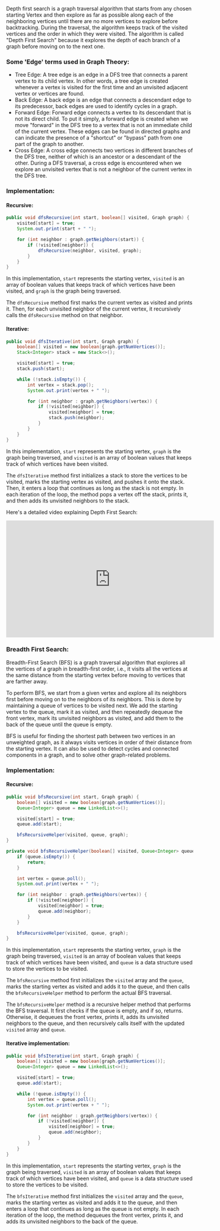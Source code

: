 

Depth first search is a graph traversal algorithm that starts from any chosen starting Vertex and then explore as far as possible along each of the neighboring vertices until there are no more vertices to explore before backtracking. During the traversal, the algorithm keeps track of the visited vertices and the order in which they were visited. The algorithm is called "Depth First Search" because it explores the depth of each branch of a graph before moving on to the next one. 

### Some 'Edge' terms used in Graph Theory:

- Tree Edge: A tree edge is an edge in a DFS tree that connects a parent vertex to its child vertex. In other words, a tree edge is created whenever a vertex is visited for the first time and an unvisited adjacent vertex or vertices are found. 
- Back Edge: A back edge is an edge that connects a descendant edge to its predecessor, back edges are used to identify cycles in a graph.
- Forward Edge: Forward edge connects a vertex to its descendant that is not its direct child. To put it simply, a forward edge is created when we move "forward" in the DFS tree to a vertex that is not an immediate child of the current vertex. These edges can be found in directed graphs and can indicate the presence of a "shortcut" or "bypass" path from one part of the graph to another.
- Cross Edge: A cross edge connects two vertices in different branches of the DFS tree, neither of which is an ancestor or a descendant of the other. During a DFS traversal, a cross edge is encountered when we explore an unvisited vertex that is not a neighbor of the current vertex in the DFS tree.

### Implementation:

#### Recursive:

```java
public void dfsRecursive(int start, boolean[] visited, Graph graph) {
    visited[start] = true;
    System.out.print(start + " ");

    for (int neighbor : graph.getNeighbors(start)) {
        if (!visited[neighbor]) {
            dfsRecursive(neighbor, visited, graph);
        }
    }
}
```

In this implementation, `start` represents the starting vertex, `visited` is an array of boolean values that keeps track of which vertices have been visited, and `graph` is the graph being traversed.

The `dfsRecursive` method first marks the current vertex as visited and prints it. Then, for each unvisited neighbor of the current vertex, it recursively calls the `dfsRecursive` method on that neighbor.

#### Iterative:

```java
public void dfsIterative(int start, Graph graph) {
    boolean[] visited = new boolean[graph.getNumVertices()];
    Stack<Integer> stack = new Stack<>();

    visited[start] = true;
    stack.push(start);

    while (!stack.isEmpty()) {
        int vertex = stack.pop();
        System.out.print(vertex + " ");

        for (int neighbor : graph.getNeighbors(vertex)) {
            if (!visited[neighbor]) {
                visited[neighbor] = true;
                stack.push(neighbor);
            }
        }
    }
}
```

In this implementation, `start` represents the starting vertex, `graph` is the graph being traversed, and `visited` is an array of boolean values that keeps track of which vertices have been visited.

The `dfsIterative` method first initializes a stack to store the vertices to be visited, marks the starting vertex as visited, and pushes it onto the stack. Then, it enters a loop that continues as long as the stack is not empty. In each iteration of the loop, the method pops a vertex off the stack, prints it, and then adds its unvisited neighbors to the stack.


Here's a detailed video explaining Depth First Search:

<iframe width="560" height="315" src="https://www.youtube.com/embed/PMMc4VsIacU" title="YouTube video player" frameborder="0" allow="accelerometer; autoplay; clipboard-write; encrypted-media; gyroscope; picture-in-picture; web-share" allowfullscreen></iframe>


### Breadth First Search: 

Breadth-First Search (BFS) is a graph traversal algorithm that explores all the vertices of a graph in breadth-first order, i.e., it visits all the vertices at the same distance from the starting vertex before moving to vertices that are farther away.

To perform BFS, we start from a given vertex and explore all its neighbors first before moving on to the neighbors of its neighbors. This is done by maintaining a queue of vertices to be visited next. We add the starting vertex to the queue, mark it as visited, and then repeatedly dequeue the front vertex, mark its unvisited neighbors as visited, and add them to the back of the queue until the queue is empty.

BFS is useful for finding the shortest path between two vertices in an unweighted graph, as it always visits vertices in order of their distance from the starting vertex. It can also be used to detect cycles and connected components in a graph, and to solve other graph-related problems.

### Implementation:

#### Recursive:

```java
public void bfsRecursive(int start, Graph graph) {
    boolean[] visited = new boolean[graph.getNumVertices()];
    Queue<Integer> queue = new LinkedList<>();

    visited[start] = true;
    queue.add(start);

    bfsRecursiveHelper(visited, queue, graph);
}

private void bfsRecursiveHelper(boolean[] visited, Queue<Integer> queue, Graph graph) {
    if (queue.isEmpty()) {
        return;
    }

    int vertex = queue.poll();
    System.out.print(vertex + " ");

    for (int neighbor : graph.getNeighbors(vertex)) {
        if (!visited[neighbor]) {
            visited[neighbor] = true;
            queue.add(neighbor);
        }
    }

    bfsRecursiveHelper(visited, queue, graph);
}
```

In this implementation, `start` represents the starting vertex, `graph` is the graph being traversed, `visited` is an array of boolean values that keeps track of which vertices have been visited, and `queue` is a data structure used to store the vertices to be visited.

The `bfsRecursive` method first initializes the `visited` array and the `queue`, marks the starting vertex as visited and adds it to the queue, and then calls the `bfsRecursiveHelper` method to perform the actual BFS traversal.

The `bfsRecursiveHelper` method is a recursive helper method that performs the BFS traversal. It first checks if the queue is empty, and if so, returns. Otherwise, it dequeues the front vertex, prints it, adds its unvisited neighbors to the queue, and then recursively calls itself with the updated `visited` array and `queue`.

#### Iterative implementation:

```java
public void bfsIterative(int start, Graph graph) {
    boolean[] visited = new boolean[graph.getNumVertices()];
    Queue<Integer> queue = new LinkedList<>();

    visited[start] = true;
    queue.add(start);

    while (!queue.isEmpty()) {
        int vertex = queue.poll();
        System.out.print(vertex + " ");

        for (int neighbor : graph.getNeighbors(vertex)) {
            if (!visited[neighbor]) {
                visited[neighbor] = true;
                queue.add(neighbor);
            }
        }
    }
}

```

In this implementation, `start` represents the starting vertex, `graph` is the graph being traversed, `visited` is an array of boolean values that keeps track of which vertices have been visited, and `queue` is a data structure used to store the vertices to be visited.

The `bfsIterative` method first initializes the `visited` array and the `queue`, marks the starting vertex as visited and adds it to the queue, and then enters a loop that continues as long as the queue is not empty. In each iteration of the loop, the method dequeues the front vertex, prints it, and adds its unvisited neighbors to the back of the queue.
